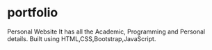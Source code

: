 # portfolio
Personal Website 
It has all the Academic, Programming and Personal details.
Built using HTML,CSS,Bootstrap,JavaScript.
